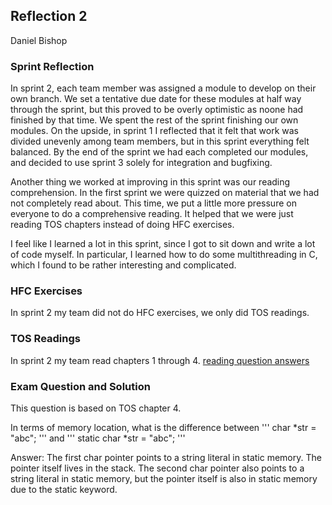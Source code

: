 ## Reflection 2
Daniel Bishop

### Sprint Reflection
In sprint 2, each team member was assigned a module to develop on their own branch. We set a tentative due date for these modules at half way through the sprint, but this proved to be overly optimistic as noone had finished by that time. We spent the rest of the sprint finishing our own modules. On the upside, in sprint 1 I reflected that it felt that work was divided unevenly among team members, but in this sprint everything felt balanced. By the end of the sprint we had each completed our modules, and decided to use sprint 3 solely for integration and bugfixing.

Another thing we worked at improving in this sprint was our reading comprehension. In the first sprint we were quizzed on material that we had not completely read about. This time, we put a little more pressure on everyone to do a comprehensive reading. It helped that we were just reading TOS chapters instead of doing HFC exercises.

I feel like I learned a lot in this sprint, since I got to sit down and write a lot of code myself. In particular, I learned how to do some multithreading in C, which I found to be rather interesting and complicated.

### HFC Exercises
In sprint 2 my team did not do HFC exercises, we only did TOS readings.

### TOS Readings
In sprint 2 my team read chapters 1 through 4.
[reading question answers](../reading_questions/thinkos.md)

### Exam Question and Solution
This question is based on TOS chapter 4.

In terms of memory location, what is the difference between 
'''
char *str = "abc";
'''
and 
'''
static char *str = "abc";
'''

Answer: 
The first char pointer points to a string literal in static memory. The pointer itself lives in the stack. The second char pointer also points to a string literal in static memory, but the pointer itself is also in static memory due to the static keyword.

